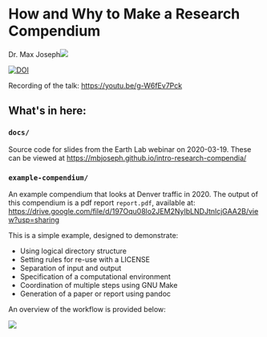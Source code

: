 # How and Why to Make a Research Compendium

Dr. Max Joseph[![](https://orcid.org/sites/default/files/images/orcid_16x16.png)](https://orcid.org/0000-0002-7745-9990)

[![DOI](https://zenodo.org/badge/DOI/10.5281/zenodo.3717288.svg)](https://doi.org/10.5281/zenodo.3717288)

Recording of the talk: https://youtu.be/g-W6fEv7Pck

## What's in here:

### `docs/`

Source code for slides from the Earth Lab webinar on 2020-03-19.
These can be viewed at https://mbjoseph.github.io/intro-research-compendia/

### `example-compendium/`

An example compendium that looks at Denver traffic in 2020.
The output of this compendium is a pdf report `report.pdf`, available at:
https://drive.google.com/file/d/197Oqu08lo2JEM2NyIbLNDJtnlcjGAA2B/view?usp=sharing

This is a simple example, designed to demonstrate:

- Using logical directory structure
- Setting rules for re-use with a LICENSE
- Separation of input and output
- Specification of a computational environment
- Coordination of multiple steps using GNU Make
- Generation of a paper or report using pandoc

An overview of the workflow is provided below:

![](docs/fig/workflow-final.png)

